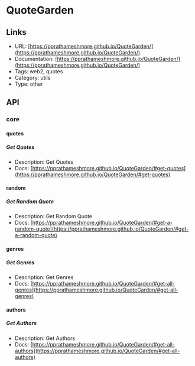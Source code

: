 # QuoteGarden

## Links

* URL: [https://pprathameshmore.github.io/QuoteGarden/](https://pprathameshmore.github.io/QuoteGarden/)
* Documentation: [https://pprathameshmore.github.io/QuoteGarden/](https://pprathameshmore.github.io/QuoteGarden/)
* Tags: web2, quotes
* Category: utils
* Type: other

## API

### core

#### quotes

##### Get Quotes

* Description: Get Quotes
* Docs: [https://pprathameshmore.github.io/QuoteGarden/#get-quotes](https://pprathameshmore.github.io/QuoteGarden/#get-quotes)

#### random

##### Get Random Quote

* Description: Get Random Quote
* Docs: [https://pprathameshmore.github.io/QuoteGarden/#get-a-random-quote](https://pprathameshmore.github.io/QuoteGarden/#get-a-random-quote)

#### genres

##### Get Genres

* Description: Get Genres
* Docs: [https://pprathameshmore.github.io/QuoteGarden/#get-all-genres](https://pprathameshmore.github.io/QuoteGarden/#get-all-genres)

#### authors

##### Get Authors

* Description: Get Authors
* Docs: [https://pprathameshmore.github.io/QuoteGarden/#get-all-authors](https://pprathameshmore.github.io/QuoteGarden/#get-all-authors)
